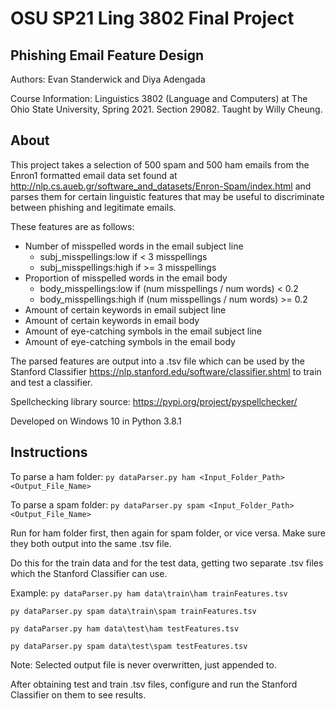 # OSU SP21 Ling 3802 Final Project

## Phishing Email Feature Design

Authors: Evan Standerwick and Diya Adengada

Course Information: Linguistics 3802 (Language and Computers) at The Ohio State University, Spring 2021. Section 29082. Taught by Willy Cheung.

## About

This project takes a selection of 500 spam and 500 ham emails from the Enron1 formatted email data set found at <http://nlp.cs.aueb.gr/software_and_datasets/Enron-Spam/index.html> and parses them for certain linguistic features that may be useful to discriminate between phishing and legitimate emails.

These features are as follows:
* Number of misspelled words in the email subject line
    * subj_misspellings:low if < 3 misspellings
    * subj_misspellings:high if >= 3 misspellings
* Proportion of misspelled words in the email body
    * body_misspellings:low if (num misspellings / num words) < 0.2
    * body_misspellings:high if (num misspellings / num words) >= 0.2
* Amount of certain keywords in email subject line
* Amount of certain keywords in email body
* Amount of eye-catching symbols in the email subject line
* Amount of eye-catching symbols in the email body

The parsed features are output into a .tsv file which can be used by the Stanford Classifier <https://nlp.stanford.edu/software/classifier.shtml> to train and test a classifier.

Spellchecking library source: <https://pypi.org/project/pyspellchecker/>

Developed on Windows 10 in Python 3.8.1

## Instructions
To parse a ham folder: `py dataParser.py ham <Input_Folder_Path> <Output_File_Name>`

To parse a spam folder: `py dataParser.py spam <Input_Folder_Path> <Output_File_Name>`

Run for ham folder first, then again for spam folder, or vice versa. Make sure they both output into the same .tsv file.

Do this for the train data and for the test data, getting two separate .tsv files which the Stanford Classifier can use.

Example: 
`py dataParser.py ham data\train\ham trainFeatures.tsv`

`py dataParser.py spam data\train\spam trainFeatures.tsv`

`py dataParser.py ham data\test\ham testFeatures.tsv`

`py dataParser.py spam data\test\spam testFeatures.tsv`

Note: Selected output file is never overwritten, just appended to.

After obtaining test and train .tsv files, configure and run the Stanford Classifier on them to see results.
